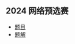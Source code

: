 ## 2024 网络预选赛

- [题目](https://github.com/Ar-Gas/selab-aig.github.io/blob/master/downloads/2024CCPC%E7%BD%91%E7%BB%9C%E8%B5%9B%E9%A2%98%E7%9B%AE.pdf)
- [题解](https://github.com/Ar-Gas/selab-aig.github.io/blob/master/downloads/2024CCPC%E7%BD%91%E7%BB%9C%E9%A2%84%E9%80%89%E8%B5%9B%E9%A2%98%E8%A7%A3.pdf)